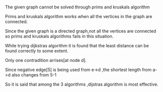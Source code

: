 The given graph cannot be solved through prims and kruskals algorithm 

Prims and kruskals algorithm works when all the vertices in the graph are connected. 

Since the given graph is a directed graph,not all the vertices are connected so prims and kruskals algorithms fails in this situation. 

While trying dijkstras algorithm it is found that the least distance can be found correctly to some extent. 

Only one contradition arrises[at node d]. 

Since negative edge[5] is being used from e->d ,the shortest length from a->d also changes from 5-1 

So it is said that among the 3 algorithms ,dijstras algorithm is most effective. 

 
